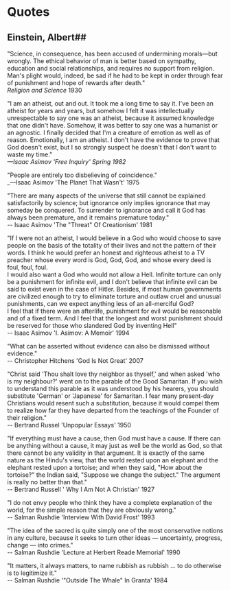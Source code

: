 # Quotes #
  
  
## Einstein, Albert##  
"Science, in consequence, has been accused of undermining morals—but wrongly. The ethical behavior of man is better based on sympathy, education and social relationships, and requires no support from religion. Man's plight would, indeed, be sad if he had to be kept in order through fear of punishment and hope of rewards after death."  
_Religion and Science_ 1930  
  
"I am an atheist, out and out. It took me a long time to say it. I've been an atheist for years and years, but somehow I felt it was intellectually unrespectable to say one was an atheist, because it assumed knowledge that one didn't have. Somehow, it was better to say one was a humanist or an agnostic. I finally decided that I'm a creature of emotion as well as of reason. Emotionally, I am an atheist. I don't have the evidence to prove that God doesn't exist, but I so strongly suspect he doesn't that I don't want to waste my time."  
_—Isaac Asimov 'Free Inquiry' Spring 1982_  
  
"People are entirely too disbelieving of coincidence."  
_—Isaac Asimov 'The Planet That Wasn't' 1975  
  
"There are many aspects of the universe that still cannot be explained satisfactorily by science; but ignorance only implies ignorance that may someday be conquered. To surrender to ignorance and call it God has always been premature, and it remains premature today."  
-- Isaac Asimov 'The "Threat" Of Creationism' 1981  
  
"If I were not an atheist, I would believe in a God who would choose to save people on the basis of the totality of their lives and not the pattern of their words. I think he would prefer an honest and righteous atheist to a TV preacher whose every word is God, God, God, and whose every deed is foul, foul, foul.  
I would also want a God who would not allow a Hell. Infinite torture can only be a punishment for infinite evil, and I don't believe that infinite evil can be said to exist even in the case of Hitler. Besides, if most human governments are civilized enough to try to eliminate torture and outlaw cruel and unusual punishments, can we expect anything less of an all-merciful God?  
I feel that if there were an afterlife, punishment for evil would be reasonable and of a fixed term. And I feel that the longest and worst punishment should be reserved for those who slandered God by inventing Hell"  
-- Isaac Asimov 'I. Asimov: A Memoir' 1994  
  
"What can be asserted without evidence can also be dismissed without evidence."  
-- Christopher Hitchens 'God Is Not Great' 2007  
  
"Christ said 'Thou shalt love thy neighbor as thyself,' and when asked 'who is my neighbour?' went on to the parable of the Good Samaritan. If you wish to understand this parable as it was understood by his hearers, you should substitute 'German' or 'Japanese' for Samaritan. I fear many present-day Christians would resent such a substitution, because it would compel them to realize how far they have departed from the teachings of the Founder of their religion."  
-- Bertrand Russel 'Unpopular Essays' 1950  
  
"If everything must have a cause, then God must have a cause. If there can be anything without a cause, it may just as well be the world as God, so that there cannot be any validity in that argument. It is exactly of the same nature as the Hindu's view, that the world rested upon an elephant and the elephant rested upon a tortoise; and when they said, "How about the tortoise?" the Indian said, "Suppose we change the subject." The argument is really no better than that."  
-- Bertrand Russell ' Why I Am Not A Christian' 1927  
  
"I do not envy people who think they have a complete explanation of the world, for the simple reason that they are obviously wrong."  
-- Salman Rushdie 'Interview With David Frost' 1993  
  
"The idea of the sacred is quite simply one of the most conservative notions in any culture, because it seeks to turn other ideas — uncertainty, progress, change — into crimes."  
-- Salman Rushdie 'Lecture at Herbert Reade Memorial' 1990  
  
"It matters, it always matters, to name rubbish as rubbish ... to do otherwise is to legitimize it."  
-- Salman Rushdie '"Outside The Whale" In Granta' 1984  
